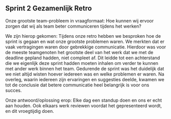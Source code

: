 ## Sprint 2 Gezamenlijk Retro

Onze grootste team-probleem in vraagformaat:
Hoe kunnen wij ervoor zorgen dat wij als team beter communiceren tijdens het werken?

We zijn hierop gekomen:
Tijdens onze retro hebben we besproken hoe de sprint is gegaan en wat onze grootste problemen waren. We merkten dat er vaak vertragingen waren door gebrekkige communicatie. Hierdoor was voor de meeste teamgenoten het grootste deel van het werk dat we met de deadline gepland hadden, niet compleet af. Dit leidde tot een achterstand die we eigenlijk deze sprint hadden moeten inhalen om verder te kunnen met ander werk binnen het team. Gedurende de sprint was het duidelijk dat we niet altijd wisten hoever iedereen was en welke problemen er waren. Na overleg, waarin iedereen zijn ervaringen en suggesties deelde, kwamen we tot de conclusie dat betere communicatie heel belangrijk is voor ons succes.

Onze antwoord/oplossing erop:
Elke dag een standup doen en ons er echt aan houden. Ook elkaars werk reviewen voordat het gepresenteerd wordt, en dit vroegtijdig doen.
